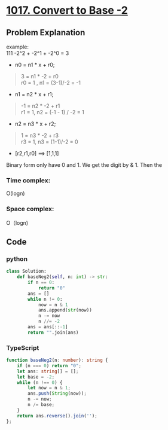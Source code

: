 # [1017. Convert to Base -2](https://leetcode.cn/problems/convert-to-base-2/description/?envType=daily-question&envId=2024-04-28)



## Problem Explanation
example:  
111
-2^2 + -2^1 + -2^0 = 3

+ n0 = n1 * x + r0;  
>3 = n1 * -2 + r0  
>r0 = 1 , n1 = (3-1)/-2 = -1
+ n1 = n2 * x + r1;   
>-1 = n2 * -2 + r1   
>r1 = 1, n2 = (-1 - 1) / -2 = 1
+ n2 = n3 * x + r2;
>1 = n3 * -2 + r3  
>r3 = 1, n3 = (1-1)/-2 = 0
+ [r2,r1,r0] ==> [1,1,1]
  
Binary form only have 0 and 1.
We get the digit by & 1. Then the  

### Time complex:
O(logn)

### Space complex:
O（logn)
## Code

### python
```python
class Solution:
    def baseNeg2(self, n: int) -> str:
        if n == 0:
            return "0"
        ans = []
        while n != 0:
            now = n & 1
            ans.append(str(now))
            n -= now
            n //= -2
        ans = ans[::-1]
        return "".join(ans)

```

### TypeScript
```TypeScript
function baseNeg2(n: number): string {
    if (n === 0) return "0";
    let ans: string[] = [];
    let base = -2;
    while (n !== 0) {
        let now = n & 1;
        ans.push(String(now));
        n -= now;
        n /= base;
    }
    return ans.reverse().join('');
};

```